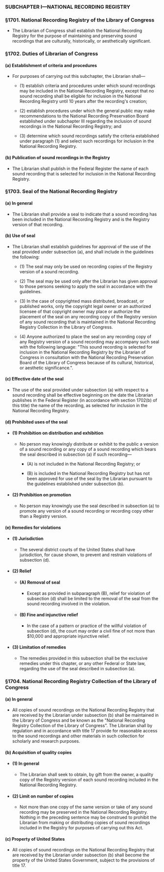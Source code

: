 ### SUBCHAPTER I—NATIONAL RECORDING REGISTRY

### §1701. National Recording Registry of the Library of Congress
* The Librarian of Congress shall establish the National Recording Registry for the purpose of maintaining and preserving sound recordings that are culturally, historically, or aesthetically significant.

### §1702. Duties of Librarian of Congress
#### (a) Establishment of criteria and procedures
* For purposes of carrying out this subchapter, the Librarian shall—

  * (1) establish criteria and procedures under which sound recordings may be included in the National Recording Registry, except that no sound recording shall be eligible for inclusion in the National Recording Registry until 10 years after the recording's creation;

  * (2) establish procedures under which the general public may make recommendations to the National Recording Preservation Board established under subchapter III regarding the inclusion of sound recordings in the National Recording Registry; and

  * (3) determine which sound recordings satisfy the criteria established under paragraph (1) and select such recordings for inclusion in the National Recording Registry.

#### (b) Publication of sound recordings in the Registry
* The Librarian shall publish in the Federal Register the name of each sound recording that is selected for inclusion in the National Recording Registry.

### §1703. Seal of the National Recording Registry
#### (a) In general
* The Librarian shall provide a seal to indicate that a sound recording has been included in the National Recording Registry and is the Registry version of that recording.

#### (b) Use of seal
* The Librarian shall establish guidelines for approval of the use of the seal provided under subsection (a), and shall include in the guidelines the following:

  * (1) The seal may only be used on recording copies of the Registry version of a sound recording.

  * (2) The seal may be used only after the Librarian has given approval to those persons seeking to apply the seal in accordance with the guidelines.

  * (3) In the case of copyrighted mass distributed, broadcast, or published works, only the copyright legal owner or an authorized licensee of that copyright owner may place or authorize the placement of the seal on any recording copy of the Registry version of any sound recording that is maintained in the National Recording Registry Collection in the Library of Congress.

  * (4) Anyone authorized to place the seal on any recording copy of any Registry version of a sound recording may accompany such seal with the following language: "This sound recording is selected for inclusion in the National Recording Registry by the Librarian of Congress in consultation with the National Recording Preservation Board of the Library of Congress because of its cultural, historical, or aesthetic significance.".

#### (c) Effective date of the seal
* The use of the seal provided under subsection (a) with respect to a sound recording shall be effective beginning on the date the Librarian publishes in the Federal Register (in accordance with section 1702(b) of this title) the name of the recording, as selected for inclusion in the National Recording Registry.

#### (d) Prohibited uses of the seal
* #### (1) Prohibition on distribution and exhibition
  * No person may knowingly distribute or exhibit to the public a version of a sound recording or any copy of a sound recording which bears the seal described in subsection (a) if such recording—

    * (A) is not included in the National Recording Registry; or

    * (B) is included in the National Recording Registry but has not been approved for use of the seal by the Librarian pursuant to the guidelines established under subsection (b).

* #### (2) Prohibition on promotion
  * No person may knowingly use the seal described in subsection (a) to promote any version of a sound recording or recording copy other than a Registry version.

#### (e) Remedies for violations
* #### (1) Jurisdiction
  * The several district courts of the United States shall have jurisdiction, for cause shown, to prevent and restrain violations of subsection (d).

* #### (2) Relief
  * #### (A) Removal of seal
    * Except as provided in subparagraph (B), relief for violation of subsection (d) shall be limited to the removal of the seal from the sound recording involved in the violation.

  * #### (B) Fine and injunctive relief
    * In the case of a pattern or practice of the willful violation of subsection (d), the court may order a civil fine of not more than $10,000 and appropriate injunctive relief.

* #### (3) Limitation of remedies
  * The remedies provided in this subsection shall be the exclusive remedies under this chapter, or any other Federal or State law, regarding the use of the seal described in subsection (a).

### §1704. National Recording Registry Collection of the Library of Congress
#### (a) In general
* All copies of sound recordings on the National Recording Registry that are received by the Librarian under subsection (b) shall be maintained in the Library of Congress and be known as the "National Recording Registry Collection of the Library of Congress". The Librarian shall by regulation and in accordance with title 17 provide for reasonable access to the sound recordings and other materials in such collection for scholarly and research purposes.

#### (b) Acquisition of quality copies
* #### (1) In general
  * The Librarian shall seek to obtain, by gift from the owner, a quality copy of the Registry version of each sound recording included in the National Recording Registry.

* #### (2) Limit on number of copies
  * Not more than one copy of the same version or take of any sound recording may be preserved in the National Recording Registry. Nothing in the preceding sentence may be construed to prohibit the Librarian from making or distributing copies of sound recordings included in the Registry for purposes of carrying out this Act.

#### (c) Property of United States
* All copies of sound recordings on the National Recording Registry that are received by the Librarian under subsection (b) shall become the property of the United States Government, subject to the provisions of title 17.